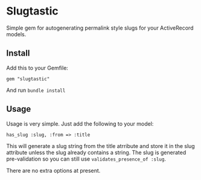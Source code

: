 Slugtastic
==========

Simple gem for autogenerating permalink style slugs for your ActiveRecord models.

## Install

Add this to your Gemfile:

    gem "slugtastic"

And run `bundle install`

## Usage

Usage is very simple. Just add the following to your model:

    has_slug :slug, :from => :title

This will generate a slug string from the title atrribute and store it in the slug attribute unless the slug already contains a string. The slug is generated pre-validation so you can still use `validates_presence_of :slug`.

There are no extra options at present.